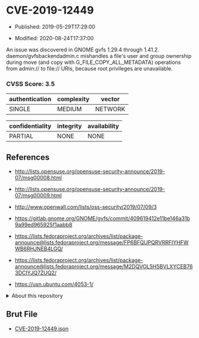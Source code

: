 # CVE-2019-12449

- Published: 2019-05-29T17:29:00

- Modified: 2020-08-24T17:37:00

An issue was discovered in GNOME gvfs 1.29.4 through 1.41.2. daemon/gvfsbackendadmin.c mishandles a file's user and group ownership during move (and copy with G_FILE_COPY_ALL_METADATA) operations from admin:// to file:// URIs, because root privileges are unavailable.

### CVSS Score: **3.5**

| authentication | complexity | vector |
| --- | --- | --- |
| SINGLE | MEDIUM | NETWORK |

| confidentiality | integrity | availability |
| --- | --- | --- |
| PARTIAL | NONE | NONE |

## References

* http://lists.opensuse.org/opensuse-security-announce/2019-07/msg00008.html

* http://lists.opensuse.org/opensuse-security-announce/2019-07/msg00009.html

* http://www.openwall.com/lists/oss-security/2019/07/09/3

* https://gitlab.gnome.org/GNOME/gvfs/commit/409619412e11be146a31b9a99ed965925f1aabb8

* https://lists.fedoraproject.org/archives/list/package-announce@lists.fedoraproject.org/message/FP6BFQUPQRVRRFIYHFWWB6RHJNEB4LGQ/

* https://lists.fedoraproject.org/archives/list/package-announce@lists.fedoraproject.org/message/M2DQVOL5H5BVLXYCEB763DCIYJQ7ZUQ2/

* https://usn.ubuntu.com/4053-1/

<details>
<summary>About this repository</summary> 

  This repository is part of the project [Live Hack CVE](https://github.com/Live-Hack-CVE). Main website can be found [www.live-hack.org](https://www.live-hack.org) 
  
  Made by [Sn0wAlice](https://github.com/Sn0wAlice) for the people that care about security and need to have a feed of the latest CVEs. Hope you enjoy it, don't forget to star the repo and follow me on [Twitter](https://twitter.com/Sn0wAlice) and [Github](https://github.com/Sn0wAlice). And that is my [personnal website](https://www.alice-snow.me/)

  - [Home Page](https://github.com/Live-Hack-CVE)
  - [Framework](https://github.com/Live-Hack-CVE/cve-framework)
  - [CVE database](https://github.com/Live-Hack-CVE/full_database)
  - [Changelog](https://github.com/Live-Hack-CVE/Changelog)
</details>

## Brut File

* [CVE-2019-12449.json](https://raw.githubusercontent.com/Live-Hack-CVE/full_database/main/cves/2019/CVE-2019-12449.json)


